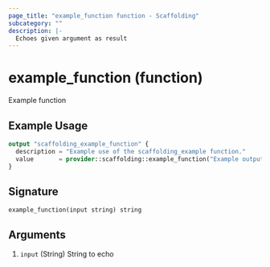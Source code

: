 ```yaml
---
page_title: "example_function function - Scaffolding"
subcategory: ""
description: |-
  Echoes given argument as result
---
```


# example_function (function)

Example function

## Example Usage

```terraform
output "scaffolding_example_function" {
  description = "Example use of the scaffolding_example function."
  value       = provider::scaffolding::example_function("Example output.")
}
```

## Signature

<!-- signature generated by tfplugindocs -->
```text
example_function(input string) string
```

## Arguments

<!-- arguments generated by tfplugindocs -->
1. `input` (String) String to echo
